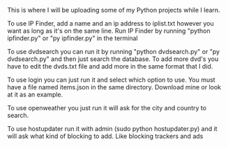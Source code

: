 This is where I will be uploading some of my Python projects while I learn.

To use IP Finder, add a name and an ip address to iplist.txt however you want as long as it's on the same line. Run IP Finder by running "python ipfinder.py" or "py ipfinder.py" in the terminal

To use dvdsearch you can run it by running "python dvdsearch.py" or "py dvdsearch.py" and then just search the database. To add more dvd's you have to edit the dvds.txt file and add more in the same format that I did.

To use login you can just run it and select which option to use. You must have a file named items.json in the same directory. Download mine or look at it as an example.

To use openweather you just run it will ask for the city and country to search.

To use hostupdater run it with admin (sudo python hostupdater.py) and it will ask what kind of blocking to add. Like blocking trackers and ads
